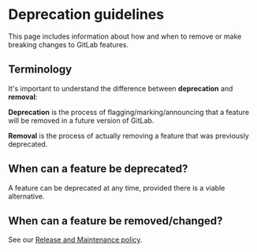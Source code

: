 # Deprecation guidelines

This page includes information about how and when to remove or make breaking
changes to GitLab features.

## Terminology

It's important to understand the difference between **deprecation** and
**removal**:

**Deprecation** is the process of flagging/marking/announcing that a feature
will be removed in a future version of GitLab.

**Removal** is the process of actually removing a feature that was previously
deprecated.

## When can a feature be deprecated?

A feature can be deprecated at any time, provided there is a viable alternative.

## When can a feature be removed/changed?

See our [Release and Maintenance policy](../../policy/maintenance.md).

